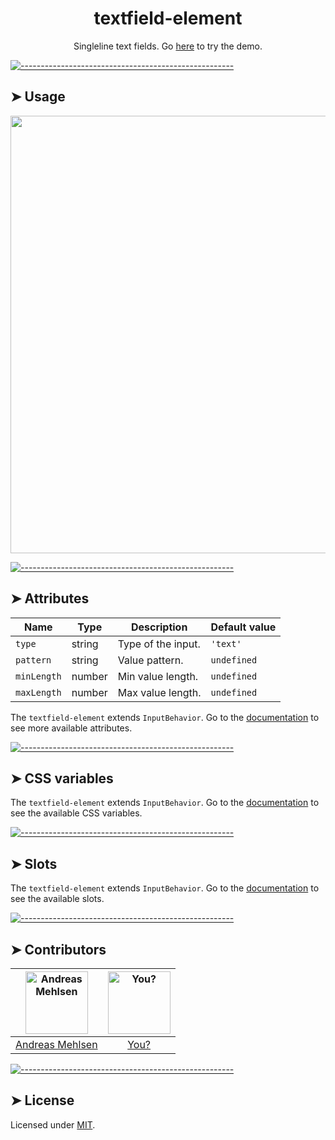 <h1 align="center">textfield-element</h1>
<p align="center">Singleline text fields. Go <a href="http://elem.dev/demo/textfield">here</a> to try the demo.</p>


[![-----------------------------------------------------](https://raw.githubusercontent.com/andreasbm/readme/master/assets/lines/colored.png)](#usage)

## ➤ Usage
<a href="http://elem.dev/demo/textfield" align="center">
  <img src="https://raw.githubusercontent.com/andreasbm/elements/master/screenshots/textfield-element.png?token=AF-iBcyjgC0OGnP3B1p7Fkc63gl-kwI9ks5cg6mQwA%3D%3D" width="700" />
</a>


[![-----------------------------------------------------](https://raw.githubusercontent.com/andreasbm/readme/master/assets/lines/colored.png)](#attributes)

## ➤ Attributes

| Name | Type | Description | Default value |
| ------- | ------- | ------- | ------- |
| `type` | string | Type of the input. | `'text'` |
| `pattern` | string | Value pattern. | `undefined` |
| `minLength` | number | Min value length. | `undefined` |
| `maxLength` | number | Max value length. | `undefined` |

The `textfield-element` extends `InputBehavior`. Go to the [documentation](/src/lib/behavior/input) to see more available attributes.


[![-----------------------------------------------------](https://raw.githubusercontent.com/andreasbm/readme/master/assets/lines/colored.png)](#css-variables)

## ➤ CSS variables

The `textfield-element` extends `InputBehavior`. Go to the [documentation](/src/lib/behavior/input) to see the available CSS variables.


[![-----------------------------------------------------](https://raw.githubusercontent.com/andreasbm/readme/master/assets/lines/colored.png)](#slots)

## ➤ Slots

The `textfield-element` extends `InputBehavior`. Go to the [documentation](/src/lib/behavior/input) to see the available slots.


[![-----------------------------------------------------](https://raw.githubusercontent.com/andreasbm/readme/master/assets/lines/colored.png)](#contributors)

## ➤ Contributors
	
|[<img alt="Andreas Mehlsen" src="https://avatars1.githubusercontent.com/u/6267397?s=460&v=4" width="100">](https://twitter.com/andreasmehlsen) | [<img alt="You?" src="https://joeschmoe.io/api/v1/random" width="100">](https://github.com/andreasbm/elements/blob/master/CONTRIBUTING.md)|
|:---: | :---:|
|[Andreas Mehlsen](https://twitter.com/andreasmehlsen) | [You?](https://github.com/andreasbm/elements/blob/master/CONTRIBUTING.md)|

[![-----------------------------------------------------](https://raw.githubusercontent.com/andreasbm/readme/master/assets/lines/colored.png)](#license)

## ➤ License
	
Licensed under [MIT](https://opensource.org/licenses/MIT).